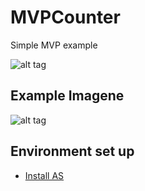# MVPCounter
Simple MVP example

![alt tag](https://github.com/capraber/MVPCounter/blob/master/1.MVP.png)

## Example Imagene
![alt tag](https://github.com/capraber/MVPCounter/blob/master/2.Counter_Screenshot.png.png)

## Environment set up
- [Install AS](https://developer.android.com/studio/install.html?hl=es-419)
